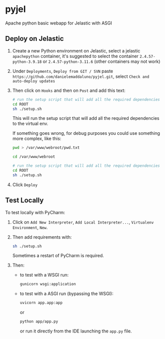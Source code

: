 # pyjel
Apache python basic webapp for Jelastic with ASGI

## Deploy on Jelastic

1. Create a new Python environment on Jelastic, select a jelastic `apachepython` container, it's suggested to select the container `2.4.57-python-3.9.18` or `2.4.57-python-3.11.6` (other containers may not work)

2. Under `Deployments`, `Deploy from GIT / SVN` paste `https://github.com/danielemaddaluno/pyjel.git`, select `Check and auto-deploy updates` 

3. Then click on `Hooks` and then on `Post` and add this text:
   ```bash
   # run the setup script that will add all the required dependencies to the virtual env
   cd ROOT
   sh ./setup.sh
   ```
   This will run the setup script that will add all the required dependencies to the virtual env.
   
   If something goes wrong, for debug purposes you could use something more complex, like this:
   ```bash
   pwd > /var/www/webroot/pwd.txt
   
   cd /var/www/webroot
   
   # run the setup script that will add all the required dependencies to the virtual env
   cd ROOT
   sh ./setup.sh
   ```

5. Click `Deploy`

## Test Locally
To test locally with PyCharm:

1. Click on `Add New Interpreter`, `Add Local Interpreter...`, `Virtualenv Environment`, `New`.

2. Then add requirements with:
   ```bash
   sh ./setup.sh
   ```
   Sometimes a restart of PyCharm is required.

3. Then:
   - to test with a WSGI run:
     ```bash
     gunicorn wsgi:application
     ```
   - to test with a ASGI run (bypassing the WSGI):
     ```bash
     uvicorn app.app:app
     ```
     or
     ```bash
     python app/app.py
     ```
     or run it directly from the IDE launching the `app.py` file.